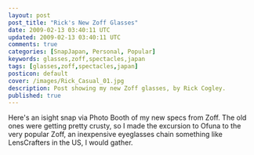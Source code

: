 ```yaml
---           
layout: post
post_title: "Rick's New Zoff Glasses"
date: 2009-02-13 03:40:11 UTC
updated: 2009-02-13 03:40:11 UTC
comments: true
categories: [SnapJapan, Personal, Popular]
keywords: glasses,zoff,spectacles,japan
tags: [glasses,zoff,spectacles,japan]
posticon: default
cover: /images/Rick_Casual_01.jpg
description: Post showing my new Zoff glasses, by Rick Cogley.
published: true
---
```

 

[](http://www.flickr.com/photos/rickcogley/3275065889/ "photo sharing")Here's an isight snap via Photo Booth of my new specs from Zoff. The old ones were getting pretty crusty, so I made the excursion to Ofuna to the very popular Zoff, an inexpensive eyeglasses chain something like LensCrafters in the US, I would gather. 

